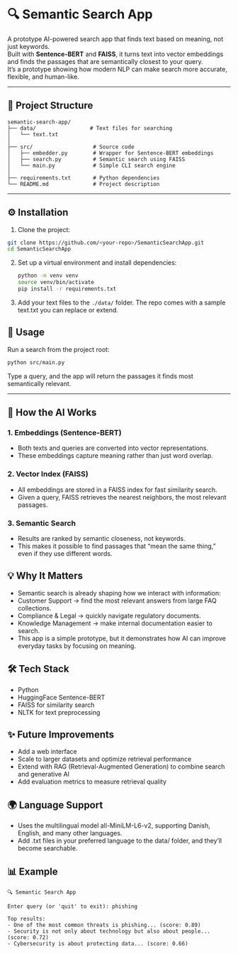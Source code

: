 # 🔍 Semantic Search App

A prototype AI-powered search app that finds text based on meaning, not just keywords.  
Built with **Sentence-BERT** and **FAISS**, it turns text into vector embeddings and finds the passages that are semantically closest to your query.  
It’s a prototype showing how modern NLP can make search more accurate, flexible, and human-like. 

---

## 📂 Project Structure

```text
semantic-search-app/
├── data/                 # Text files for searching
│   └── text.txt
│
├── src/                   # Source code
│   ├── embedder.py        # Wrapper for Sentence-BERT embeddings
│   ├── search.py          # Semantic search using FAISS
│   └── main.py            # Simple CLI search engine
│
├── requirements.txt       # Python dependencies
└── README.md              # Project description
```

---

## ⚙️ Installation

1. Clone the project:

```bash
git clone https://github.com/<your-repo>/SemanticSearchApp.git
cd SemanticSearchApp
```

2. Set up a virtual environment and install dependencies:

   ```bash
   python -m venv venv
   source venv/bin/activate
   pip install -r requirements.txt
   ```

3. Add your text files to the `./data/` folder.
The repo comes with a sample text.txt you can replace or extend.

## 🚀 Usage

Run a search from the project root:

```bash
python src/main.py
```

Type a query, and the app will return the passages it finds most semantically relevant.

---

## 🧠 How the AI Works
### 1. Embeddings (Sentence-BERT)
- Both texts and queries are converted into vector representations.
- These embeddings capture meaning rather than just word overlap.

### 2. Vector Index (FAISS)
- All embeddings are stored in a FAISS index for fast similarity search.
- Given a query, FAISS retrieves the nearest neighbors, the most relevant passages.

### 3. Semantic Search
- Results are ranked by semantic closeness, not keywords.
- This makes it possible to find passages that “mean the same thing,” even if they use different words.

## 💡 Why It Matters
- Semantic search is already shaping how we interact with information:
- Customer Support → find the most relevant answers from large FAQ collections.
- Compliance & Legal → quickly navigate regulatory documents.
- Knowledge Management → make internal documentation easier to search.
- This app is a simple prototype, but it demonstrates how AI can improve everyday tasks by focusing on meaning.

## 🛠️ Tech Stack
- Python
- HuggingFace Sentence-BERT
- FAISS for similarity search
- NLTK for text preprocessing

## ✨ Future Improvements
- Add a web interface
- Scale to larger datasets and optimize retrieval performance
- Extend with RAG (Retrieval-Augmented Generation) to combine search and generative AI
- Add evaluation metrics to measure retrieval quality

## 🌍 Language Support
- Uses the multilingual model all-MiniLM-L6-v2, supporting Danish, English, and many other languages.
- Add .txt files in your preferred language to the data/ folder, and they’ll become searchable.

## 📊 Example

```text
🔍 Semantic Search App

Enter query (or 'quit' to exit): phishing

Top results:
- One of the most common threats is phishing... (score: 0.89)
- Security is not only about technology but also about people... (score: 0.72)
- Cybersecurity is about protecting data... (score: 0.66)
```
